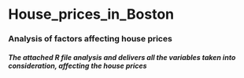 # House_prices_in_Boston
### Analysis of factors affecting house prices

##### The attached R file analysis and delivers all the variables taken into consideration, affecting the house prices
